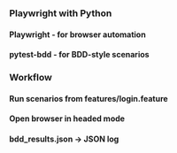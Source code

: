 ### Playwright with Python
#### Playwright - for browser automation  
#### pytest-bdd - for BDD-style scenarios 

### Workflow

#### Run scenarios from features/login.feature
#### Open browser in headed mode
#### bdd_results.json →  JSON log
